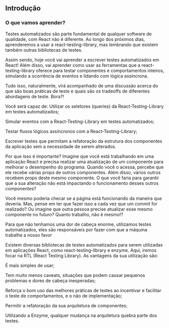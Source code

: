 ## Introdução
### O que vamos aprender?
Testes automatizados são parte fundamental de qualquer software de qualidade, com React não é diferente. Ao longo dos próximos dias, aprenderemos a usar a react-testing-library, mas lembrando que existem também outras bibliotecas de testes.

Assim sendo, hoje você vai aprender a escrever testes automatizados em React! Além disso, vai aprender como usar as ferramentas que a react-testing-library oferece para testar componentes e comportamentos inteiros, simulando a ocorrência de eventos e lidando com lógica assíncrona.

Tudo isso, naturalmente, virá acompanhado de uma discussão acerca do que são boas práticas de teste e quais são os tradeoffs de diferentes abordagens de teste. Bora?!


Você será capaz de:
Utilizar os seletores (queries) da React-Testing-Library em testes automatizados;

Simular eventos com a React-Testing-Library em testes automatizados;

Testar fluxos lógicos assíncronos com a React-Testing-Library;

Escrever testes que permitam a refatoração da estrutura dos componentes da aplicação sem a necessidade de serem alterados.

Por que isso é importante?
Imagine que você está trabalhando em uma aplicação React e precisa realizar uma atualização de um componente para melhorar o desempenho do programa. Quando você o acessa, percebe que ele recebe várias props de outros componentes. Além disso, vários outros recebem props deste mesmo componente. O que você faria para garantir que a sua alteração não está impactando o funcionamento desses outros componentes?

Você mesmo poderia checar se a página está funcionando da maneira que deveria. Mas, pense em ter que fazer isso a cada vez que um commit for realizado? Ou imagine que outra pessoa precise atualizar esse mesmo componente no futuro? Quanto trabalho, não é mesmo!?

Para que não tenhamos uma dor de cabeça enorme, utilizamos testes automatizados, eles são responsáveis por fazer com que a máquina trabalhe a nosso favor

Existem diversas bibliotecas de testes automatizados para serem utilizadas em aplicações React, como react-testing-library e enzyme. Aqui, iremos focar na RTL (React Testing Library). As vantagens da sua utilização são:

É mais simples de usar;

Tem muito menos caveats, situações que podem causar pequenos problemas e dores de cabeça inesperadas;

Reforça o bom uso das melhores práticas de testes ao incentivar e facilitar o teste de comportamentos, e o não de implementação;

Permitir a refatoração da sua arquitetura de componentes;

Utilizando a Enzyme, qualquer mudança na arquitetura quebra parte dos testes.
